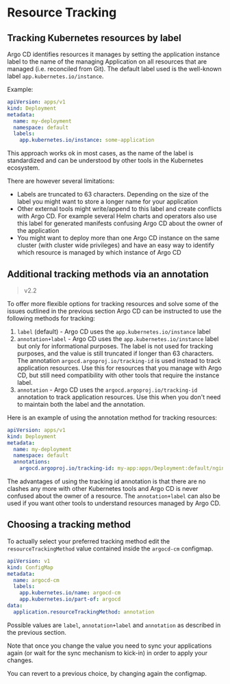 # Resource Tracking

## Tracking Kubernetes resources by label

Argo CD identifies resources it manages by setting the application instance label to the name of the managing Application on all resources that are managed (i.e. reconciled from Git). The default label used is the well-known label `app.kubernetes.io/instance`.

Example:

```yaml
apiVersion: apps/v1
kind: Deployment
metadata:
  name: my-deployment
  namespace: default
  labels:
    app.kubernetes.io/instance: some-application
```

This approach works ok in most cases, as the name of the label is standardized and can be understood by other tools in the Kubernetes ecosystem.

There are however several limitations:

* Labels are truncated to 63 characters. Depending on the size of the label you might want to store a longer name for your application
* Other external tools might write/append to this label and create conflicts with Argo CD. For example several Helm charts and operators also use this label for generated manifests confusing Argo CD about the owner of the application
* You might want to deploy more than one Argo CD instance on the same cluster (with cluster wide privileges) and have an easy way to identify which resource is managed by which instance of Argo CD

## Additional tracking methods via an annotation

>v2.2

To offer more flexible options for tracking resources and solve some of the issues outlined in the previous section Argo CD can be instructed to use the following methods for tracking:

1. `label` (default) - Argo CD uses the `app.kubernetes.io/instance` label
1. `annotation+label` - Argo CD uses the `app.kubernetes.io/instance` label but only for informational purposes. The label is not used for tracking purposes, and the value is still truncated if longer than 63 characters. The annotation `argocd.argoproj.io/tracking-id` is used instead to track application resources. Use this for resources that you manage with Argo CD, but still need compatibility with other tools that require the instance label.
1. `annotation` - Argo CD uses the `argocd.argoproj.io/tracking-id` annotation to track application resources. Use this when you don't need to maintain both the label and the annotation.

Here is an example of using the annotation method for tracking resources:

```yaml
apiVersion: apps/v1
kind: Deployment
metadata:
  name: my-deployment
  namespace: default
  annotations:
    argocd.argoproj.io/tracking-id: my-app:apps/Deployment:default/nginx-deployment
```

The advantages of using the tracking id annotation is that there are no clashes any
more with other Kubernetes tools and Argo CD is never confused about the owner of a resource. The `annotation+label` can also be used if you want other tools to understand resources managed by Argo CD.

## Choosing a tracking method

To actually select your preferred tracking method edit the `resourceTrackingMethod` value contained inside the `argocd-cm` configmap.

```yaml
apiVersion: v1
kind: ConfigMap
metadata:
  name: argocd-cm
  labels:
    app.kubernetes.io/name: argocd-cm
    app.kubernetes.io/part-of: argocd
data:
  application.resourceTrackingMethod: annotation
```
Possible values are `label`, `annotation+label` and `annotation` as described in the previous section.

Note that once you change the value you need to sync your applications again (or wait for the sync mechanism to kick-in) in order to apply your changes.

You can revert to a previous choice, by changing again the configmap.
